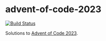 # advent-of-code-2023

[![Build Status](https://github.com/maxdavidson/advent-of-code-2023/workflows/CI/badge.svg?workflow=CI+branch=main)](https://github.com/maxdavidson/advent-of-code-2023/actions?query=workflow=CI+branch=main)

Solutions to [Advent of Code 2023](https://adventofcode.com/2023).
